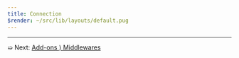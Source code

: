 ```yaml
---
title: Connection
$render: ~/src/lib/layouts/default.pug
---
```


---

➯ Next: [Add-ons &rangle; Middlewares](./docs/middlewares)
